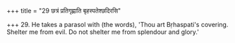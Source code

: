 +++
title = "29 छत्रं प्रतिगृह्णाति बृहस्पतेश्छदिरसि"

+++
29. He takes a parasol with (the words), 'Thou art Bṛhaspati's covering. Shelter me from evil. Do not shelter me from splendour and glory.'
